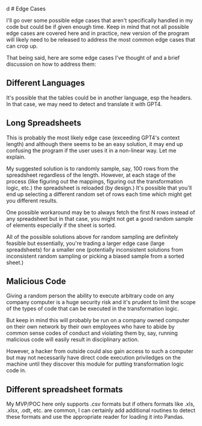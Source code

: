 d # Edge Cases

I'll go over some possible edge cases that aren't specifically handled in my code but could be if given enough time. Keep in mind that not all possible edge cases are covered here and in practice, new version of the program will likely need to be released to address the most common edge cases that can crop up.

That being said, here are some edge cases I've thought of and a brief discussion on how to address them:

## Different Languages
It's possible that the tables could be in another language, esp the headers.  In that case, we may need to detect and translate it with GPT4.

## Long Spreadsheets
This is probably the most likely edge case (exceeding GPT4's context length) and although there seems to be an easy solution, it may end up confusing the program if the user uses it in a non-linear way.  Let me explain.

My suggested solution is to randomly sample, say, 100 rows from the spreadsheet regardless of the length.  However, at each stage of the process (like figuring out the mappings, figuring out the transformation logic, etc.) the spreadsheet is reloaded (by design.)  It's possible that you'll end up selecting a different random set of rows each time which might get you different results.

One possible workaround may be to always fetch the first N rows instead of any spreadsheet but in that case, you might not get a good random sample of elements especially if the sheet is sorted.

All of the possible solutions above for random sampling are definitely feasible but essentially, you're trading a larger edge case (large spreadsheets) for a smaller one (potentially inconsistent solutions from inconsistent random sampling or picking a biased sample from a sorted sheet.)

## Malicious Code
Giving a random person the ability to execute arbitrary code on any company computer is a huge security risk and it's prudent to limit the scope of the types of code that can be executed in the transformation logic.

But keep in mind this will probably be run on a company owned computer on their own network by their own employees who have to abide by common sense codes of conduct and violating them by, say, running malicious code will easily result in disciplinary action.

However, a hacker from outside could also gain access to such a computer but may not necessarily have direct code execution priviledges on the machine until they discover this module for putting transformation logic code in.

## Different spreadsheet formats
My MVP/POC here only supports .csv formats but if others formats like .xls, .xlsx, .odt, etc. are common, I can certainly add additional routines to detect these formats and use the appropriate reader for loading it into Pandas.
